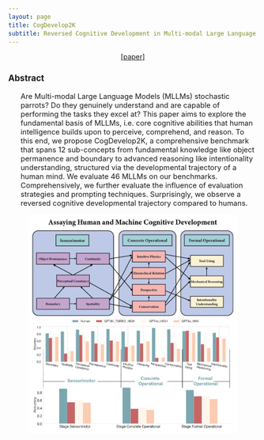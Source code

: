 ```yaml
---
layout: page
title: CogDevelop2K
subtitle: Reversed Cognitive Development in Multi-modal Large Language Models
---
```


[//]: # (<h3 style='margin-bottom: 10pt;'>Topics</h3>)

<center>
<div class="assets">
<a href="https://openreview.net/forum?id=fDNBPqgr4K" target="_blank">[paper]</a>
</div>
</center>

<div class='description' style='font-size: 11pt;margin-bottom: 10pt'>
<h3>Abstract</h3>
<ul>
	Are Multi-modal Large Language Models (MLLMs) stochastic parrots? Do they genuinely understand and are capable of performing the tasks they excel at? This paper aims to explore the fundamental basis of MLLMs, i.e. core cognitive abilities that human intelligence builds upon to perceive, comprehend, and reason. To this end, we propose CogDevelop2K, a comprehensive benchmark that spans 12 sub-concepts from fundamental knowledge like object permanence and boundary to advanced reasoning like intentionality understanding, structured via the developmental trajectory of a human mind. We evaluate 46 MLLMs on our benchmarks. Comprehensively, we further evaluate the influence of evaluation strategies and prompting techniques. Surprisingly, we observe a reversed cognitive developmental trajectory compared to humans.
</ul>

<figure>
    <img src="/material_1.jpg">
</figure>


</div>

